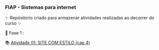 ### FIAP  - Sistemas para internet

✨ Repósitorio criado para armazenar atividades realizadas ao decorrer do curso ✨

🚀 Fase 1 : 

 📚 [Atividade 01: SITE COM ESTILO (cap 4)](https://github.com/torrhes/FIAP/tree/atividade1/atividade1)